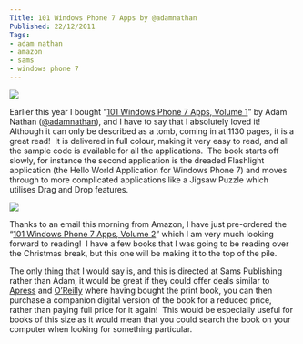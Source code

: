```yaml
---
Title: 101 Windows Phone 7 Apps by @adamnathan
Published: 22/12/2011
Tags:
- adam nathan
- amazon
- sams
- windows phone 7
---
```


[![](https://ws.assoc-amazon.co.uk/widgets/q?_encoding=UTF8&Format=_SL160_&ASIN=0672335522&MarketPlace=GB&ID=AsinImage&WS=1&tag=www6thprimeco-21&ServiceVersion=20070822)](https://www.amazon.co.uk/gp/product/0672335522/ref=as_li_ss_il?ie=UTF8&tag=www6thprimeco-21&linkCode=as2&camp=1634&creative=19450&creativeASIN=0672335522)

Earlier this year I bought “[101 Windows Phone 7 Apps, Volume 1](https://www.amazon.co.uk/gp/product/0672335522/ref=as_li_ss_tl?ie=UTF8&tag=www6thprimeco-21&linkCode=as2&camp=1634&creative=19450&creativeASIN=0672335522)” by Adam Nathan ([@adamnathan](https://twitter.com/#!/adamnathan)), and I have to say that I absolutely loved it!  Although it can only be described as a tomb, coming in at 1130 pages, it is a great read!  It is delivered in full colour, making it very easy to read, and all the sample code is available for all the applications.  The book starts off slowly, for instance the second application is the dreaded Flashlight application (the Hello World Application for Windows Phone 7) and moves through to more complicated applications like a Jigsaw Puzzle which utilises Drag and Drop features.

[![](https://ws.assoc-amazon.co.uk/widgets/q?_encoding=UTF8&Format=_SL160_&ASIN=0672335603&MarketPlace=GB&ID=AsinImage&WS=1&tag=www6thprimeco-21&ServiceVersion=20070822)](https://www.amazon.co.uk/gp/product/0672335603/ref=as_li_ss_il?ie=UTF8&tag=www6thprimeco-21&linkCode=as2&camp=1634&creative=19450&creativeASIN=0672335603)

Thanks to an email this morning from Amazon, I have just pre-ordered the “[101 Windows Phone 7 Apps, Volume 2](https://www.amazon.co.uk/gp/product/0672335603/ref=as_li_ss_tl?ie=UTF8&tag=www6thprimeco-21&linkCode=as2&camp=1634&creative=19450&creativeASIN=0672335603)” which I am very much looking forward to reading!  I have a few books that I was going to be reading over the Christmas break, but this one will be making it to the top of the pile.

The only thing that I would say is, and this is directed at Sams Publishing rather than Adam, it would be great if they could offer deals similar to [Apress](https://www.apress.com/) and [O’Reilly](https://oreilly.com/) where having bought the print book, you can then purchase a companion digital version of the book for a reduced price, rather than paying full price for it again!  This would be especially useful for books of this size as it would mean that you could search the book on your computer when looking for something particular.
